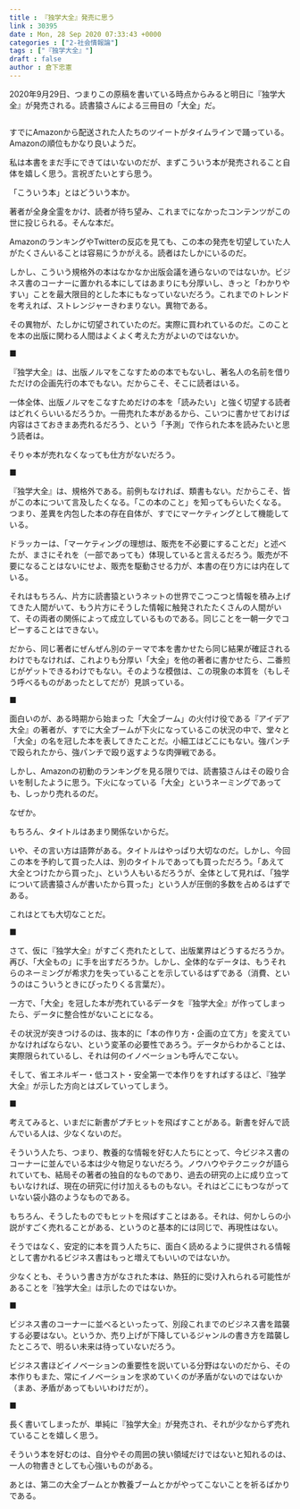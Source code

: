 ```yaml
---
title : 『独学大全』発売に思う
link : 30395
date : Mon, 28 Sep 2020 07:33:43 +0000
categories : ["2-社会情報論"]
tags : ["『独学大全』"]
draft : false
author : 倉下忠憲
---
```


2020年9月29日、つまりこの原稿を書いている時点からみると明日に『独学大全』が発売される。読書猿さんによる三冊目の「大全」だ。

<p style="text-align: center;"><a href="http://www.amazon.co.jp/exec/obidos/ASIN/4478108536/rashita1000-22/ref=nosim/" target="_blank" rel="noopener noreferrer" name="amazletlink"><img class="aligncenter" style="border: none;" src="https://images-na.ssl-images-amazon.com/images/I/51o6ytA2t-L._SX326_BO1,204,203,200_._SY346_.jpg" alt="" /></a></p>

すでにAmazonから配送された人たちのツイートがタイムラインで踊っている。Amazonの順位もかなり良いようだ。

私は本書をまだ手にできてはいないのだが、まずこういう本が発売されること自体を嬉しく思う。言祝ぎたいとすら思う。

「こういう本」とはどういう本か。

著者が全身全霊をかけ、読者が待ち望み、これまでになかったコンテンツがこの世に投じられる。そんな本だ。

AmazonのランキングやTwitterの反応を見ても、この本の発売を切望していた人がたくさんいることは容易にうかがえる。読者はたしかにいるのだ。

しかし、こういう規格外の本はなかなか出版会議を通らないのではないか。ビジネス書のコーナーに置かれる本にしてはあまりにも分厚いし、きっと「わかりやすい」ことを最大限目的とした本にもなっていないだろう。これまでのトレンドを考えれば、ストレンジャーきわまりない。異物である。

その異物が、たしかに切望されていたのだ。実際に買われているのだ。このことを本の出版に関わる人間はよくよく考えた方がよいのではないか。

■

『独学大全』は、出版ノルマをこなすための本でもないし、著名人の名前を借りただけの企画先行の本でもない。だからこそ、そこに読者はいる。

一体全体、出版ノルマをこなすためだけの本を「読みたい」と強く切望する読者はどれくらいいるだろうか。一冊売れた本があるから、こいつに書かせておけば内容はさておきまあ売れるだろう、という「予測」で作られた本を読みたいと思う読者は。

そりゃ本が売れなくなっても仕方がないだろう。

■

『独学大全』は、規格外である。前例もなければ、類書もない。だからこそ、皆がこの本について言及したくなる。「この本のこと」を知ってもらいたくなる。つまり、差異を内包した本の存在自体が、すでにマーケティングとして機能している。

ドラッカーは、「マーケティングの理想は、販売を不必要にすることだ」と述べたが、まさにそれを（一部であっても）体現していると言えるだろう。販売が不要になることはないにせよ、販売を駆動させる力が、本書の在り方には内在している。

それはもちろん、片方に読書猿というネットの世界でこつこつと情報を積み上げてきた人間がいて、もう片方にそうした情報に触発されたたくさんの人間がいて、その両者の関係によって成立しているものである。同じことを一朝一夕でコピーすることはできない。

だから、同じ著者にぜんぜん別のテーマで本を書かせたら同じ結果が確証されるわけでもなければ、これよりも分厚い「大全」を他の著者に書かせたら、二番煎じがゲットできるわけでもない。そのような模倣は、この現象の本質を（もしそう呼べるものがあったとしてだが）見誤っている。

■

面白いのが、ある時期から始まった「大全ブーム」の火付け役である『アイデア大全』の著者が、すでに大全ブームが下火になっているこの状況の中で、堂々と「大全」の名を冠した本を表してきたことだ。小細工はどこにもない。強パンチで殴られたから、強パンチで殴り返すような肉弾戦である。

しかし、Amazonの初動のランキングを見る限りでは、読書猿さんはその殴り合いを制したように思う。下火になっている「大全」というネーミングであっても、しっかり売れるのだ。

なぜか。

もちろん、タイトルはあまり関係ないからだ。

いや、その言い方は語弊がある。タイトルはやっぱり大切なのだ。しかし、今回この本を予約して買った人は、別のタイトルであっても買っただろう。「あえて大全とつけたから買った」、という人もいるだろうが、全体として見れば、「独学について読書猿さんが書いたから買った」という人が圧倒的多数を占めるはずである。

これはとても大切なことだ。

■

さて、仮に『独学大全』がすごく売れたとして、出版業界はどうするだろうか。再び、「大全もの」に手を出すだろうか。しかし、全体的なデータは、もうそれらのネーミングが希求力を失っていることを示しているはずである（消費、というのはこういうときにぴったりくる言葉だ）。

一方で、「大全」を冠した本が売れているデータを『独学大全』が作ってしまったら、データに整合性がないことになる。

その状況が突きつけるのは、抜本的に「本の作り方・企画の立て方」を変えていかなければならない、という変革の必要性であろう。データからわかることは、実際限られているし、それは何のイノベーションも呼んでこない。

そして、省エネルギー・低コスト・安全第一で本作りをすればするほど、『独学大全』が示した方向とはズレていってしまう。

■

考えてみると、いまだに新書がプチヒットを飛ばすことがある。新書を好んで読んでいる人は、少なくないのだ。

そういう人たち、つまり、教養的な情報を好む人たちにとって、今ビジネス書のコーナーに並んでいる本は少々物足りないだろう。ノウハウやテクニックが語られていても、結局その著者の独自的なものであり、過去の研究の上に成り立ってもいなければ、現在の研究に付け加えるものもない。それはどこにもつながっていない袋小路のようなものである。

もちろん、そうしたものでもヒットを飛ばすことはある。それは、何かしらの小説がすごく売れることがある、というのと基本的には同じで、再現性はない。

そうではなく、安定的に本を買う人たちに、面白く読めるように提供される情報として書かれるビジネス書はもっと増えてもいいのではないか。

少なくとも、そういう書き方がなされた本は、熱狂的に受け入れられる可能性があることを『独学大全』は示したのではないか。

■

ビジネス書のコーナーに並べるといったって、別段これまでのビジネス書を踏襲する必要はない。というか、売り上げが下降しているジャンルの書き方を踏襲したところで、明るい未来は待っていないだろう。

ビジネス書ほどイノベーションの重要性を説いている分野はないのだから、その本作りもまた、常にイノベーションを求めていくのが矛盾がないのではないか（まあ、矛盾があってもいいわけだが）。

■

長く書いてしまったが、単純に『独学大全』が発売され、それが少なからず売れていることを嬉しく思う。

そういう本を好むのは、自分やその周囲の狭い領域だけではないと知れるのは、一人の物書きとしても心強いものがある。

あとは、第二の大全ブームとか教養ブームとかがやってこないことを祈るばかりである。